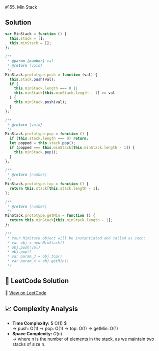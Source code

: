 #155. Min Stack

## Solution

```javascript
var MinStack = function () {
  this.stack = [];
  this.minStack = [];
};

/**
 * @param {number} val
 * @return {void}
 */
MinStack.prototype.push = function (val) {
  this.stack.push(val);
  if (
    this.minStack.length === 0 ||
    this.minStack[this.minStack.length - 1] >= val
  ) {
    this.minStack.push(val);
  }
};

/**
 * @return {void}
 */
MinStack.prototype.pop = function () {
  if (this.stack.length === 0) return;
  let popped = this.stack.pop();
  if (popped === this.minStack[this.minStack.length - 1]) {
    this.minStack.pop();
  }
};

/**
 * @return {number}
 */
MinStack.prototype.top = function () {
  return this.stack[this.stack.length - 1];
};

/**
 * @return {number}
 */
MinStack.prototype.getMin = function () {
  return this.minStack[this.minStack.length - 1];
};

/**
 * Your MinStack object will be instantiated and called as such:
 * var obj = new MinStack()
 * obj.push(val)
 * obj.pop()
 * var param_3 = obj.top()
 * var param_4 = obj.getMin()
 */
```

## 📝 LeetCode Solution

🔗 [View on LeetCode](https://leetcode.com/problems/min-stack/solutions/6410571/easy-solution-beginner-by-infoadrianasat-mosg/)

## 📈 Complexity Analysis

- **Time Complexity:** $ O(1) $ <br>
  → push: O(1)
  → pop: O(1)
  → top: O(1)
  → getMin: O(1)
  <br>
- **Space Complexity:** $O(n)$ <br>
  → where n is the number of elements in the stack, as we maintain two stacks of size n.
